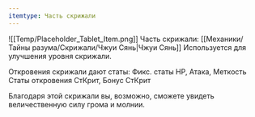 ```yaml
---
itemtype: Часть скрижали
---
```

![[Temp/Placeholder_Tablet_Item.png]]
Часть скрижали: [[Механики/Тайны разума/Скрижали/Чжуи Сянь|Чжуи Сянь]]
Используется для улучшения уровня скрижали.

Откровения скрижали дают статы:
Фикс. статы HP, Атака, Меткость
Статы откровения СтКрит, Бонус СтКрит

Благодаря этой скрижали вы, возможно, сможете увидеть величественную силу грома и молнии.

